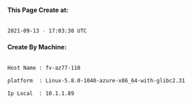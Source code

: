 
   
#### This Page Create at:

```bash

2021-09-13 - 17:03:30 UTC

```

#### Create By Machine:

```bash

Host Name : fv-az77-110

platform  : Linux-5.8.0-1040-azure-x86_64-with-glibc2.31

Ip Local  : 10.1.1.89

```

